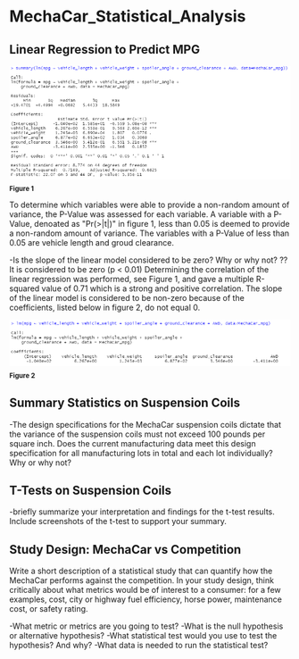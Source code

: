 # MechaCar_Statistical_Analysis


## Linear Regression to Predict MPG </br>
![linear_regression_summary](https://github.com/Paul-Lecander/MechaCar_Statistical_Analysis/blob/main/Images/linear_regression_summary.png) </br>
**<sub>Figure 1</sup></sub>** </br>


To determine which variables were able to provide a non-random amount of variance, the P-Value was assessed for each variable. A variable with a P-Value, denoated as "Pr(>|t|)" in figure 1, less than 0.05 is deemed to provide a non-random amount of variance. The variables with a P-Value of less than 0.05 are vehicle length and groud clearance.

-Is the slope of the linear model considered to be zero? Why or why not?
??It is considered to be zero (p < 0.01)
Determining the correlation of the linear regression was performed, see Figure 1, and gave a multiple R-squared value of 0.71 which is a strong and positive correlation. The slope of the linear model is considered to be non-zero because of the coefficients, listed below in figure 2, do not equal 0. </br>

![linear_regression](https://github.com/Paul-Lecander/MechaCar_Statistical_Analysis/blob/main/Images/linear_regression.png)</br>
**<sub>Figure 2</sup></sub>** </br>


## Summary Statistics on Suspension Coils
-The design specifications for the MechaCar suspension coils dictate that the variance 
of the suspension coils must not exceed 100 pounds per square inch. Does the current
manufacturing data meet this design specification for all manufacturing 
lots in total and each lot individually? Why or why not?

## T-Tests on Suspension Coils
-briefly summarize your interpretation and findings for the t-test results. 
Include screenshots of the t-test to support your summary.

## Study Design: MechaCar vs Competition

Write a short description of a statistical study that can quantify how the MechaCar performs against the competition. 
In your study design, think critically about what metrics would be of interest to a consumer: 
for a few examples, cost, city or highway fuel efficiency, horse power, maintenance cost, or safety rating.

-What metric or metrics are you going to test?
-What is the null hypothesis or alternative hypothesis?
-What statistical test would you use to test the hypothesis? And why?
-What data is needed to run the statistical test?

